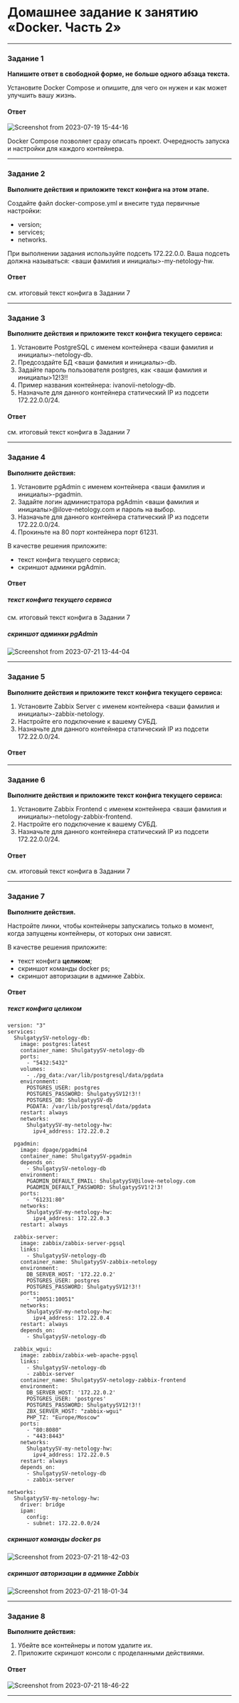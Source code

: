 
# Домашнее задание к занятию «Docker. Часть 2»

---

### Задание 1

**Напишите ответ в свободной форме, не больше одного абзаца текста.**

Установите Docker Compose и опишите, для чего он нужен и как может улучшить вашу жизнь.

#### Ответ

![Screenshot from 2023-07-19 15-44-16](https://github.com/megasts/home_works/assets/71494027/9a81e007-b0b0-48d4-83e8-6e6b3b048c14)

Docker Compose позволяет сразу описать проект. Очередность запуска и настройки для каждого контейнера.

---

### Задание 2 

**Выполните действия и приложите текст конфига на этом этапе.** 

Создайте файл docker-compose.yml и внесите туда первичные настройки: 

 * version;
 * services;
 * networks.

При выполнении задания используйте подсеть 172.22.0.0.
Ваша подсеть должна называться: <ваши фамилия и инициалы>-my-netology-hw.

#### Ответ
см. итоговый текст конфига в Задании 7

---

### Задание 3 

**Выполните действия и приложите текст конфига текущего сервиса:** 

1. Установите PostgreSQL с именем контейнера <ваши фамилия и инициалы>-netology-db. 
2. Предсоздайте БД <ваши фамилия и инициалы>-db.
3. Задайте пароль пользователя postgres, как <ваши фамилия и инициалы>12!3!!
4. Пример названия контейнера: ivanovii-netology-db.
5. Назначьте для данного контейнера статический IP из подсети 172.22.0.0/24.

#### Ответ
см. итоговый текст конфига в Задании 7

---

### Задание 4 

**Выполните действия:**

1. Установите pgAdmin с именем контейнера <ваши фамилия и инициалы>-pgadmin. 
2. Задайте логин администратора pgAdmin <ваши фамилия и инициалы>@ilove-netology.com и пароль на выбор.
3. Назначьте для данного контейнера статический IP из подсети 172.22.0.0/24.
4. Прокиньте на 80 порт контейнера порт 61231.

В качестве решения приложите:

* текст конфига текущего сервиса;
* скриншот админки pgAdmin.

#### Ответ
##### текст конфига текущего сервиса
см. итоговый текст конфига в Задании 7
##### скриншот админки pgAdmin
![Screenshot from 2023-07-21 13-44-04](https://github.com/megasts/home_works/assets/71494027/751837de-15c2-43cf-8231-11a2db6ee180)

---

### Задание 5 

**Выполните действия и приложите текст конфига текущего сервиса:** 

1. Установите Zabbix Server с именем контейнера <ваши фамилия и инициалы>-zabbix-netology. 
2. Настройте его подключение к вашему СУБД.
3. Назначьте для данного контейнера статический IP из подсети 172.22.0.0/24.

#### Ответ

---

### Задание 6

**Выполните действия и приложите текст конфига текущего сервиса:** 

1. Установите Zabbix Frontend с именем контейнера <ваши фамилия и инициалы>-netology-zabbix-frontend. 
2. Настройте его подключение к вашему СУБД.
3. Назначьте для данного контейнера статический IP из подсети 172.22.0.0/24.

#### Ответ
см. итоговый текст конфига в Задании 7

---

### Задание 7 

**Выполните действия.**

Настройте линки, чтобы контейнеры запускались только в момент, когда запущены контейнеры, от которых они зависят.

В качестве решения приложите:

* текст конфига **целиком**;
* скриншот команды docker ps;
* скриншот авторизации в админке Zabbix.

#### Ответ
##### текст конфига **целиком**
```shell
version: "3"
services:
  ShulgatyySV-netology-db:
    image: postgres:latest
    container_name: ShulgatyySV-netology-db
    ports:
      - "5432:5432"
    volumes:
      - ./pg_data:/var/lib/postgresql/data/pgdata
    environment:
      POSTGRES_USER: postgres
      POSTGRES_PASSWORD: ShulgatyySV12!3!!
      POSTGRES_DB: ShulgatyySV-db
      PGDATA: /var/lib/postgresql/data/pgdata
    restart: always
    networks:
      ShulgatyySV-my-netology-hw:
        ipv4_address: 172.22.0.2

  pgadmin:
    image: dpage/pgadmin4
    container_name: ShulgatyySV-pgadmin
    depends_on:
      - ShulgatyySV-netology-db
    environment:
      PGADMIN_DEFAULT_EMAIL: ShulgatyySV@ilove-netology.com
      PGADMIN_DEFAULT_PASSWORD: ShulgatyySV1!2!3!
    ports:
      - "61231:80"
    networks:
      ShulgatyySV-my-netology-hw:
        ipv4_address: 172.22.0.3
    restart: always
  
  zabbix-server:
    image: zabbix/zabbix-server-pgsql
    links:
      - ShulgatyySV-netology-db
    container_name: ShulgatyySV-zabbix-netology
    environment:
      DB_SERVER_HOST: '172.22.0.2'
      POSTGRES_USER: postgres
      POSTGRES_PASSWORD: ShulgatyySV12!3!!
    ports:
      - "10051:10051"
    networks:
      ShulgatyySV-my-netology-hw:
        ipv4_address: 172.22.0.4
    restart: always
    depends_on:
      - ShulgatyySV-netology-db

  zabbix_wgui:
    image: zabbix/zabbix-web-apache-pgsql
    links:
      - ShulgatyySV-netology-db
      - zabbix-server
    container_name: ShulgatyySV-netology-zabbix-frontend
    environment:
      DB_SERVER_HOST: '172.22.0.2'
      POSTGRES_USER: 'postgres'
      POSTGRES_PASSWORD: ShulgatyySV12!3!!
      ZBX_SERVER_HOST: "zabbix-wgui"
      PHP_TZ: "Europe/Moscow"
    ports:
      - "80:8080"
      - "443:8443"
    networks:
      ShulgatyySV-my-netology-hw:
        ipv4_address: 172.22.0.5
    restart: always
    depends_on:
      - ShulgatyySV-netology-db
      - zabbix-server

networks:
  ShulgatyySV-my-netology-hw:
    driver: bridge
    ipam:
      config:
      - subnet: 172.22.0.0/24
```

##### скриншот команды docker ps

![Screenshot from 2023-07-21 18-42-03](https://github.com/megasts/home_works/assets/71494027/81cefec8-ccfb-4c8e-b233-82bf18279e06)


##### скриншот авторизации в админке Zabbix

![Screenshot from 2023-07-21 18-01-34](https://github.com/megasts/home_works/assets/71494027/1f75ea9f-58cc-4389-8f63-5fb009912d85)


---

### Задание 8 

**Выполните действия:** 

1. Убейте все контейнеры и потом удалите их.
1. Приложите скриншот консоли с проделанными действиями.

#### Ответ

![Screenshot from 2023-07-21 18-46-22](https://github.com/megasts/home_works/assets/71494027/c67f4add-d6d7-43c1-91e2-cae575704f04)

---

